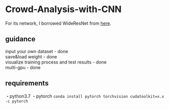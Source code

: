 # Crowd-Analysis-with-CNN

For its network, I borrowed WideResNet from [here](https://github.com/nabenabe0928/wide-resnet-pytorch).  

## guidance
input your own dataset - done  
save&load weight - done  
visualize training process and test results - done  
multi-gpu - done 


## requirements 
・python3.7 
・pytorch 
    `conda install pytorch torchvision cudatoolkit=x.x -c pytorch` 
